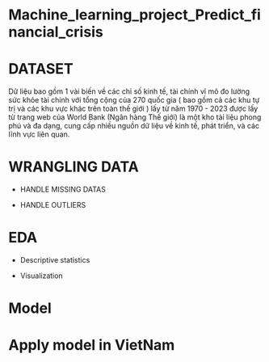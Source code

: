 # Machine_learning_project_Predict_financial_crisis

# DATASET

Dữ liệu bao gồm 1 vài biến về các chỉ số kinh tế, tài chính vĩ mô đo lường sức khỏe tài chính với tổng cộng  của 270 quốc gia ( bao gồm cả các khu tự trị và các khu vực khác trên toàn thế giới ) lấy từ năm 1970 - 2023 được lấy từ trang web của World Bank (Ngân hàng Thế giới) là một kho tài liệu phong phú và đa dạng, cung cấp nhiều nguồn dữ liệu về kinh tế, phát triển, và các lĩnh vực liên quan.

# WRANGLING DATA

+ HANDLE MISSING DATAS

+ HANDLE OUTLIERS

# EDA

+ Descriptive statistics

+ Visualization

# Model

# Apply model in VietNam


